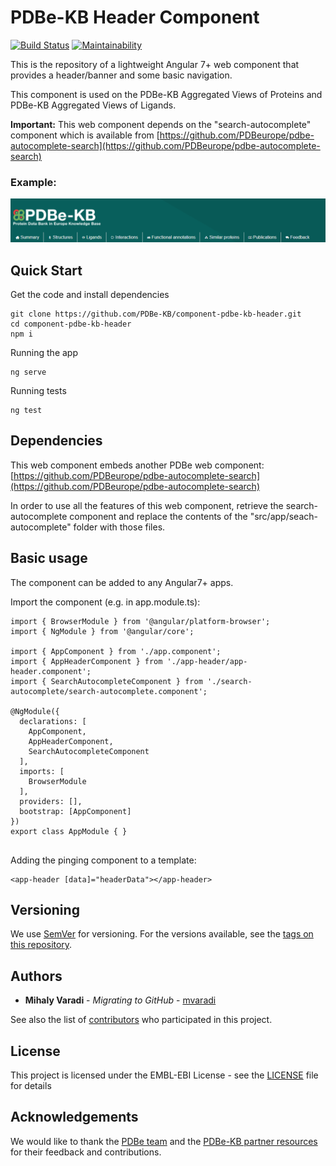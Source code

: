PDBe-KB Header Component
=

[![Build Status](https://www.travis-ci.com/PDBe-KB/component-pdbe-kb-header.svg?branch=main)](https://www.travis-ci.com/PDBe-KB/component-pdbe-kb-header)
[![Maintainability](https://api.codeclimate.com/v1/badges/55b0af0ca2064502aae5/maintainability)](https://codeclimate.com/github/PDBe-KB/component-pdbe-kb-header/maintainability)

This is the repository of a lightweight Angular 7+ web component that provides a header/banner and some basic navigation.

This component is used on the PDBe-KB Aggregated Views of Proteins and PDBe-KB Aggregated Views of Ligands.

**Important:** This web component depends on the "search-autocomplete" component which is available from [https://github.com/PDBeurope/pdbe-autocomplete-search](https://github.com/PDBeurope/pdbe-autocomplete-search)

### Example:

<img src="https://raw.githubusercontent.com/PDBe-KB/component-pdbe-kb-header/main/pdbe-kb-app-header.png">

## Quick Start

Get the code and install dependencies
```
git clone https://github.com/PDBe-KB/component-pdbe-kb-header.git
cd component-pdbe-kb-header
npm i
```

Running the app
```
ng serve
```

Running tests
```
ng test
```

## Dependencies

This web component embeds another PDBe web component: [https://github.com/PDBeurope/pdbe-autocomplete-search](https://github.com/PDBeurope/pdbe-autocomplete-search)

In order to use all the features of this web component, retrieve the search-autocomplete component and replace the contents of the "src/app/seach-autocomplete" folder with those files.

## Basic usage

The component can be added to any Angular7+ apps.

Import the component (e.g. in app.module.ts):
```
import { BrowserModule } from '@angular/platform-browser';
import { NgModule } from '@angular/core';

import { AppComponent } from './app.component';
import { AppHeaderComponent } from './app-header/app-header.component';
import { SearchAutocompleteComponent } from './search-autocomplete/search-autocomplete.component';

@NgModule({
  declarations: [
    AppComponent,
    AppHeaderComponent,
    SearchAutocompleteComponent
  ],
  imports: [
    BrowserModule
  ],
  providers: [],
  bootstrap: [AppComponent]
})
export class AppModule { }


```

Adding the pinging component to a template:
```angular2html
<app-header [data]="headerData"></app-header>
```

## Versioning

We use [SemVer](http://semver.org/) for versioning. For the versions available, see the [tags on this repository](https://github.com/PDBe-KB/component-pdbe-kb-header/tags).

## Authors

* **Mihaly Varadi** - *Migrating to GitHub* - [mvaradi](https://github.com/mvaradi)

See also the list of [contributors](https://github.com/PDBe-KB/component-pdbe-kb-header/contributors) who participated in this project.

## License

This project is licensed under the EMBL-EBI License - see the [LICENSE](LICENSE) file for details

## Acknowledgements

We would like to thank the [PDBe team](https://www.pdbe.org) and the [PDBe-KB partner resources](https://github.com/PDBe-KB/pdbe-kb-manual/wiki/PDBe-KB-Annotations) for their feedback and contributions.
